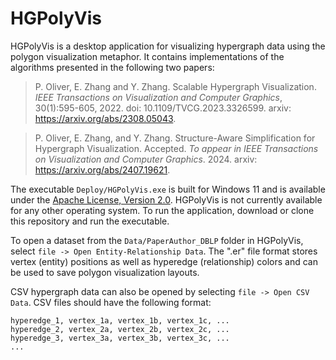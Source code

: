 # HGPolyVis

HGPolyVis is a desktop application for visualizing hypergraph data using the polygon visualization metaphor. It contains implementations of the algorithms presented in the following two papers:

> P. Oliver, E. Zhang and Y. Zhang. Scalable Hypergraph Visualization. *IEEE Transactions on Visualization and Computer Graphics*, 30(1):595-605, 2022. doi: 10.1109/TVCG.2023.3326599. arxiv: https://arxiv.org/abs/2308.05043.

> P. Oliver, E. Zhang, and Y. Zhang. Structure-Aware Simplification for Hypergraph Visualization. Accepted. *To appear in IEEE Transactions on Visualization and Computer Graphics*. 2024. arxiv: https://arxiv.org/abs/2407.19621.

The executable `Deploy/HGPolyVis.exe` is built for Windows 11 and is available under the [Apache License, Version 2.0](https://www.apache.org/licenses/LICENSE-2.0). HGPolyVis is not currently available for any other operating system. To run the application, download or clone this repository and run the executable. 

To open a dataset from the `Data/PaperAuthor_DBLP` folder in HGPolyVis, select `file -> Open Entity-Relationship Data`. The ".er" file format stores vertex (entity) positions as well as hyperedge (relationship) colors and can be used to save polygon visualization layouts.

CSV hypergraph data can also be opened by selecting `file -> Open CSV Data`. CSV files should have the following format:

```
hyperedge_1, vertex_1a, vertex_1b, vertex_1c, ...
hyperedge_2, vertex_2a, vertex_2b, vertex_2c, ...
hyperedge_3, vertex_3a, vertex_3b, vertex_3c, ...
...
```